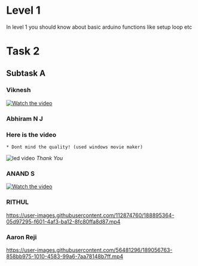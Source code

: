 
# Level 1

In level 1 you should know about basic arduino functions like setup loop etc 

# Task 2
## Subtask A

### Viknesh 
[![Watch the video](https://i.ibb.co/8PTbb06/ssss.png)](https://cdn.loom.com/sessions/thumbnails/6b507414e148412e9c109df5dfa3d684-00001.mp4)

### Abhiram N J
### Here is the video 
    * Dont mind the quality! (used windows movie maker)
![led video](https://user-images.githubusercontent.com/79564956/188667672-d2c8e0d3-1a71-4023-9c83-f576e0f12366.gif)
*Thank You*

### ANAND S
[![Watch the video]()](https://user-images.githubusercontent.com/95957257/188688862-e90df232-c6fd-4146-aaea-3fef4f48e3ad.mp4)

### RITHUL 
https://user-images.githubusercontent.com/112874760/188895364-05d97295-f601-4af3-ba12-8fc80ffa8d87.mp4
### Aaron Reji


https://user-images.githubusercontent.com/56481296/189056763-858bb975-1010-4583-99a6-7aa78148b7ff.mp4



